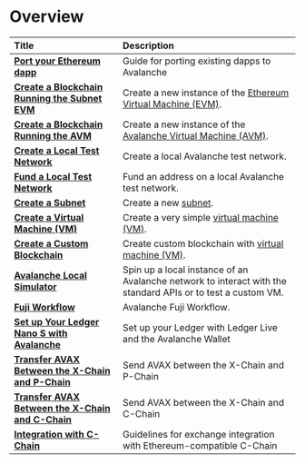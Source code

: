 # Overview

| Title | Description |
| :--- | :--- |
| [**Port your Ethereum dapp**](launch-your-ethereum-dapp.md) | Guide for porting existing dapps to Avalanche |
| [**Create a Blockchain Running the Subnet EVM**](subnet/create-evm-blockchain.md) | Create a new instance of the [Ethereum Virtual Machine (EVM)](../../../learn/platform-overview/README.md#contract-chain-c-chain). |
| [**Create a Blockchain Running the AVM**](subnet/create-avm-blockchain.md) | Create a new instance of the [Avalanche Virtual Machine (AVM)](../../../learn/platform-overview/README.md#exchange-chain-x-chain). |
| [**Create a Local Test Network**](create-a-local-test-network.md) | Create a local Avalanche test network. |
| [**Fund a Local Test Network**](fund-a-local-test-network.md) | Fund an address on a local Avalanche test network. |
| [**Create a Subnet**](subnet/create-a-subnet.md) | Create a new [subnet](../../../learn/platform-overview/#subnets). |
| [**Create a Virtual Machine (VM)**](subnet/create-a-virtual-machine-vm.md) | Create a very simple [virtual machine (VM)](../../../learn/platform-overview/README.md#virtual-machines). |
| [**Create a Custom Blockchain**](create-custom-blockchain.md) | Create custom blockchain with [virtual machine (VM)](../../../learn/platform-overview/README.md#virtual-machines). |
| [**Avalanche Local Simulator**](ava-sim.md) | Spin up a local instance of an Avalanche network to interact with the standard APIs or to test a custom VM. |
| [**Fuji Workflow**](fuji-workflow.md) | Avalanche Fuji Workflow. |
| [**Set up Your Ledger Nano S with Avalanche**](setup-your-ledger-nano-s-with-avalanche.md) | Set up your Ledger with Ledger Live and the Avalanche Wallet |
| [**Transfer AVAX Between the X-Chain and P-Chain**](transfer-avax-between-x-chain-and-p-chain.md) | Send AVAX between the X-Chain and P-Chain |
| [**Transfer AVAX Between the X-Chain and C-Chain**](transfer-avax-between-x-chain-and-c-chain.md) | Send AVAX between the X-Chain and C-Chain |
| [**Integration with C-Chain**](integrate-exchange-with-avalanche.md) | Guidelines for exchange integration with Ethereum-compatible C-Chain |

